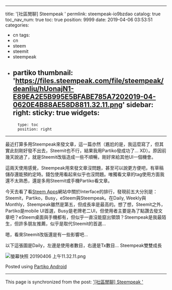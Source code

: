 
---
title: '[社區閒聊]  Steempeak '
permlink: steempeak-io9bzdao
catalog: true
toc_nav_num: true
toc: true
position: 9999
date: 2019-04-06 03:53:51
categories:
- cn
tags:
- cn
- steem
- steemit
- steempeak
- partiko
thumbnail: 'https://files.steempeak.com/file/steempeak/deanliu/hUonajN1-E89EA2E5B995E5BFABE785A7202019-04-0620E4B88AE58D8811.32.11.png'
sidebar:
    right:
        sticky: true
widgets:
    -
        type: toc
        position: right
---



最近打算多用Steempeak來發文章，這一篇亦然（尷尬的是，我這麼寫了，但其實此刻剛好發不出去，Steemit也不行，結果我用Partiko發成功了... XD）。原因前幾天說過了，就是Steemit改版造成一些不順暢，剛好來給其他UI一個機會。

這兩天使用感覺，Steempeak用來發文章沒問題，甚至可以說更方便吧，有草稿儲存還能預約定時。錢包使用看起來似乎也沒問題。唯獨看文章的tag使用方面我還不太熟悉，還是多用Steemit或手機Partiko看文章。

今天去看了看[Steem Apps](https://steemapps.com/)網站中關於Interface的排行，發現前五大分別是：Steemit，Partiko，Busy，eSteem與Steempeak。在Daily, Weekly與Monthly，Steempeak雖然是第五，但成長率是最高的。想了想，Steemit之外，Partiko是mobile UI首選，Busy是老牌老二UI，但使用者主要是為了點讚去發文章吧？eSteem桌面與手機都有，但似乎一直沒能竄出領頭？Steempeak是我最陌生，但許多朋友推薦，似乎是取代Steemit的首選...

嗯，看來Steemit改版還是有一些影響吧...

以下這張圖是Daily，左邊是使用者數目，右邊是Tx數目... Steempeak雙雙成長

![螢幕快照 20190406 上午11.32.11.png](https://files.steempeak.com/file/steempeak/deanliu/hUonajN1-E89EA2E5B995E5BFABE785A7202019-04-0620E4B88AE58D8811.32.11.png)


Posted using [Partiko Android](https://partiko.app/referral/deanliu)

- - -

This page is synchronized from the post: ['[社區閒聊]  Steempeak '](https://steemit.com/@deanliu/steempeak-io9bzdao)
